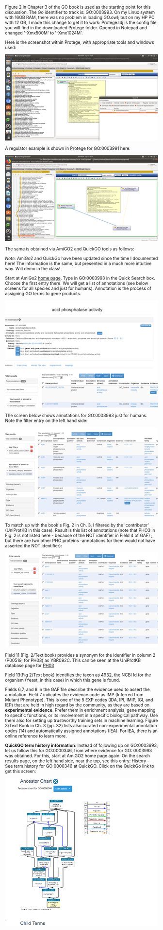 Figure 2 in Chapter 3 of the GO book is used as the starting point for this discussion. The Go identifier to track is: GO:0003993. On my Linux system with 16GB RAM, there was no problem in loading GO.owl; but on my HP PC with 12 GB, I made this change to get it to work: Protege.l4j is the config file you will find in the downloaded Protege folder. Opened in Notepad and changed '-Xmx500M' to '-Xmx1024M'.  

Here is the screenshot within Protege, with appropriate tools and windows used:

![alt text](https://github.com/RShankar/Semantic-Web-for-Genomics/blob/master/Examples/GO%20Ontology/Protege%20GO:0003993Annot.png "Protege with Go.owl and Annotations for a GO term")

A regulator example is shown in Protege for GO:0003991 here:

![alt text](https://github.com/RShankar/Semantic-Web-for-Genomics/blob/master/Examples/GO%20Ontology/Regulator%20Example%20GO:0003991.png "Regulator pathways in OntoGraph in Protege")

The same is obtained via AmiGO2 and QuickGO tools as follows:

*Note:* AmiGo2 and QuickGo have been updated since the time I documented here! The information is the same, but presented in a much more intuitive way. Will demo in the class!

Start at AmiGo2 [home page](http://amigo.geneontology.org/amigo/dd_browse). Type in GO:0003993 in the Quick Search box. Choose the first entry there. We will get a list of annotations (see below screens for all species and just for humans). Annotation is the process of assigning GO terms to gene products.
 
![alt text](https://github.com/RShankar/Semantic-Web-for-Genomics/blob/master/Examples/GO%20Ontology/AmiGO%202%20Term%20Details%20for%20acid%20phosphatase%20activity%20(GO%200003993).png "All species annotations for GO:0003993")

The screen below shows annotations for GO:0003993 just for humans. Note the filter entry on the left hand side:

![alt text](https://github.com/RShankar/Semantic-Web-for-Genomics/blob/master/Examples/GO%20Ontology/AmiGO%202%20Term%20Details%20for%20Human%20acid%20phosphatase%20activity%20(GO%200003993).png "Homo Sapiens annotations for GO:0003993")

To match up with the book's Fig. 2 in Ch. 3, I filtered by the 'contributor' (UniProtKB in this case). Result is this list of annotations (note that PHO3 in Fig. 2 is not listed here - because of the NOT identifier in Field 4 of GAF) ; but there are two other PHO proteins -annotations for them would not have asserted the NOT identifier):

![alt text](https://github.com/RShankar/Semantic-Web-for-Genomics/blob/master/Examples/GO%20Ontology/UniProt%20Contributor%20list_Pho3%20not%20there.png "UniProtKB contibutions to annotations for GO:0003993")

Field 11 (Fig. 2/Text book) provides a synonym for the identifier in column 2 (P00519, for PH03) as YBR092C. This can be seen at the UniProtKB database page for [PH03](https://www.uniprot.org/uniprot/P24031)

Field 13(Fig 2/Text book) identifies the taxon as [4932](https://www.ncbi.nlm.nih.gov/taxonomy/4932), the NCBI Id for the organism (Yeast, in this case) in which this gene is found. 

Fields 6,7, and 8 in the GAF file describe the evidence used to assert the annotation. Field 7 indicates the evidence code as IMP (Inferred from Mutant Phenotype). This is one of the 5 EXP codes (IDA, IPI, IMIP, IGI, and IEP) that are held in high regard by the community, as they are based on **experimental evidence**. Prefer them in enrichment analysis, gene mapping to specific functions, or its involvement in a specific biological pathway. Use them also for setting up trustworthy training sets in machine learning.  Figure 3/Text Book in Ch. 3 (pp. 32) lists also curated non-experimental annotation codes (14) and automatically assigned annotations (IEA). For IEA, there is an online reference to learn more. 

**QuickGO term history information**: Instead of following up on GO:0003993, let us follow this for GO:0000346, from where evidence for GO: 0003993 was obtained. For this, start at AmiGO2 home page again. On the search results page, on the left hand side, near the top, see this entry: History - See term history for GO:0000346 at QuickGO. Click on the QuickGo link to get this screen:

![alt text](https://github.com/RShankar/Semantic-Web-for-Genomics/blob/master/Examples/GO%20Ontology/Ancestor%20Chart%20QuickGO%20Term%20GO%200000346.png "Ancestor chart at QuickGo for GO:0000346")
